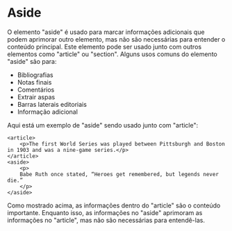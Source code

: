 # Aside
O elemento "aside" é usado para marcar informações adicionais que podem aprimorar outro elemento, mas não são necessárias para entender o conteúdo principal. Este elemento pode ser usado junto com outros elementos como "article" ou "section". Alguns usos comuns do elemento "aside" são para:

<ul>
<li>Bibliografias</li>
<li>Notas finais</li>
<li>Comentários</li>
<li>Extrair aspas</li>
<li>Barras laterais editoriais</li>
<li>Informação adicional</li>
</ul>

Aqui está um exemplo de "aside" sendo usado junto com "article":

    <article>
        <p>The first World Series was played between Pittsburgh and Boston in 1903 and was a nine-game series.</p>
    </article>
    <aside>
        <p>
        Babe Ruth once stated, “Heroes get remembered, but legends never die.” 
        </p>
    </aside>

Como mostrado acima, as informações dentro do "article" são o conteúdo importante. Enquanto isso, as informações no "aside" aprimoram as informações no "article", mas não são necessárias para entendê-las.